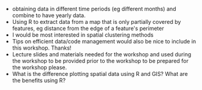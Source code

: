 - obtaining data in different time periods (eg different months) and combine to have yearly data.
- Using R to extract data from a map that is only partially covered by features, eg distance from the edge of a feature's perimeter
- I would be most interested in spatial clustering methods
- Tips on efficient data/code management would also be nice to include in this workshop. Thanks!
- Lecture slides and materials needed for the workshop and used during the workshop to be provided prior to the workshop to be prepared for the workshop please.
- What is the difference plotting spatial data using R and GIS? What are the benefits using R?
